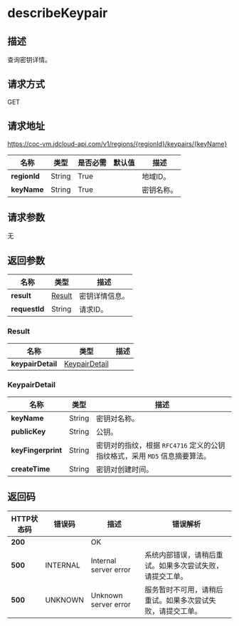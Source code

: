 # describeKeypair


## 描述
查询密钥详情。


## 请求方式
GET

## 请求地址
https://coc-vm.jdcloud-api.com/v1/regions/{regionId}/keypairs/{keyName}

|名称|类型|是否必需|默认值|描述|
|---|---|---|---|---|
|**regionId**|String|True| |地域ID。|
|**keyName**|String|True| |密钥名称。|

## 请求参数
无


## 返回参数
|名称|类型|描述|
|---|---|---|
|**result**|[Result](#result)|密钥详情信息。|
|**requestId**|String|请求ID。|

### <div id="Result">Result</div>
|名称|类型|描述|
|---|---|---|
|**keypairDetail**|[KeypairDetail](#keypairdetail)| |
### <div id="KeypairDetail">KeypairDetail</div>
|名称|类型|描述|
|---|---|---|
|**keyName**|String|密钥对名称。|
|**publicKey**|String|公钥。|
|**keyFingerprint**|String|密钥对的指纹，根据 `RFC4716` 定义的公钥指纹格式，采用 `MD5` 信息摘要算法。|
|**createTime**|String|密钥对创建时间。|

## 返回码
|HTTP状态码|错误码|描述|错误解析|
|---|---|---|---|
|**200**||OK||
|**500**|INTERNAL|Internal server error|系统内部错误，请稍后重试。如果多次尝试失败，请提交工单。|
|**500**|UNKNOWN|Unknown server error|服务暂时不可用，请稍后重试。如果多次尝试失败，请提交工单。|
